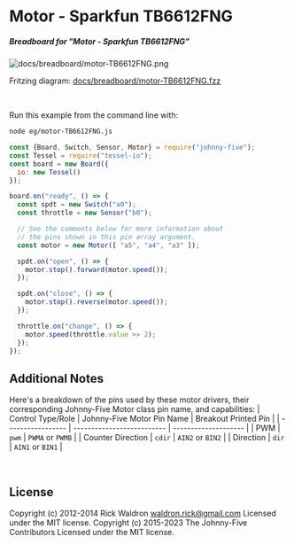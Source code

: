 <!--remove-start-->

# Motor - Sparkfun TB6612FNG

<!--remove-end-->






##### Breadboard for "Motor - Sparkfun TB6612FNG"



![docs/breadboard/motor-TB6612FNG.png](breadboard/motor-TB6612FNG.png)<br>

Fritzing diagram: [docs/breadboard/motor-TB6612FNG.fzz](breadboard/motor-TB6612FNG.fzz)

&nbsp;




Run this example from the command line with:
```bash
node eg/motor-TB6612FNG.js
```


```javascript
const {Board, Switch, Sensor, Motor} = require("johnny-five");
const Tessel = require("tessel-io");
const board = new Board({
  io: new Tessel()
});

board.on("ready", () => {
  const spdt = new Switch("a0");
  const throttle = new Sensor("b0");

  // See the comments below for more information about
  // the pins shown in this pin array argument.
  const motor = new Motor([ "a5", "a4", "a3" ]);

  spdt.on("open", () => {
    motor.stop().forward(motor.speed());
  });

  spdt.on("close", () => {
    motor.stop().reverse(motor.speed());
  });

  throttle.on("change", () => {
    motor.speed(throttle.value >> 2);
  });
});

```








## Additional Notes
Here's a breakdown of the pins used by these motor drivers, their corresponding Johnny-Five Motor class pin name, and capabilities:
| Control Type/Role | Johnny-Five Motor Pin Name | Breakout Printed Pin |
| ----------------- | -------------------------- | -------------------- |
| PWM               | `pwm`                      | `PWMA` or `PWMB`     |
| Counter Direction | `cdir`                     | `AIN2` or `BIN2`     |
| Direction         | `dir`                      | `AIN1` or `BIN1`     |

&nbsp;

<!--remove-start-->

## License
Copyright (c) 2012-2014 Rick Waldron <waldron.rick@gmail.com>
Licensed under the MIT license.
Copyright (c) 2015-2023 The Johnny-Five Contributors
Licensed under the MIT license.

<!--remove-end-->
